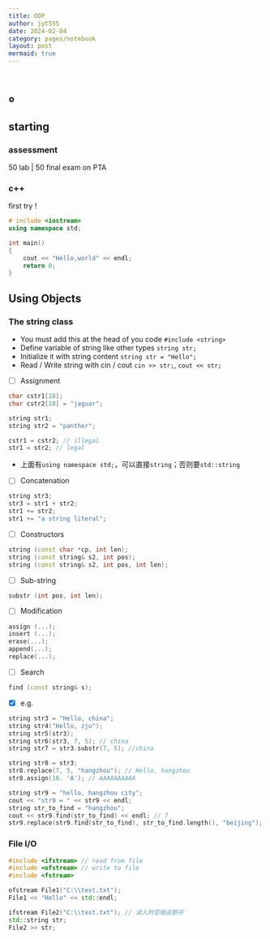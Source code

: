 ```yaml
---
title: OOP
author: jyt555
date: 2024-02-04
category: pages/notebook
layout: post
mermaid: true
---
```




# 。

## starting

### assessment

50 lab | 50 final exam on PTA

### c++

first try !

```c++
# include <iostream>
using namespace std;

int main()
{
    cout << "Hello,world" << endl;
    return 0;
}
```

## Using Objects

### The string class

* You must add this at the head of you code `#include <string>`
* Define variable of string like other types `string str;`
* Initialize it with string content `string str = "Hello";`
* Read / Write string with cin / cout `cin >> str;`, `cout << str;`

- [ ] Assignment


```c++
char cstr1[28];
char cstr2[28] = "jaguar";

string str1;
string str2 = "panther";

cstr1 = cstr2; // illegal
str1 = str2; // legal
```

* 上面有`using namespace std;`，可以直接`string`；否则要`std::string`

- [ ] Concatenation

```c++
string str3;
str3 = str1 + str2;
str1 += str2;
str1 += "a string literal";
```

- [ ] Constructors

```c++
string (const char *cp, int len);
string (const string& s2, int pos);
string (const string& s2, int pos, int len);
```

- [ ] Sub-string

```C++
substr (int pos, int len);
```

- [ ] Modification

```c++
assign (...);
insert (...);
erase(...);
append(...);
replace(...);
```

- [ ] Search

```c++
find (const string& s);
```

- [x] e.g.

```c++
string str3 = "Hello, china";
string str4("Hello, zju");
string str5(str3);
string str6(str3, 7, 5); // china
string str7 = str3.substr(7, 5); //china

string str8 = str3;
str8.replace(7, 5, "hangzhou"); // Hello, hangzhou
str8.assign(10. 'A'); // AAAAAAAAAA

string str9 = "hello, hangzhou city";
cout << "str9 = " << str9 << endl;
string str_to_find = "hangzhou";
cout << str9.find(str_to_find) << endl; // 7
str9.replace(str9.find(str_to_find), str_to_find.length(), "beijing"); // hello, beijing city
```

### File I/O

```c++
#include <ifstream> // read from file
#include <ofstream> // write to file
#include <fstream>

ofstream File1("C:\\test.txt");
File1 << "Hello" << std::endl;

ifstream File2("C:\\test.txt"); // 读入时空格会断开
std::string str;
File2 >> str;
```

